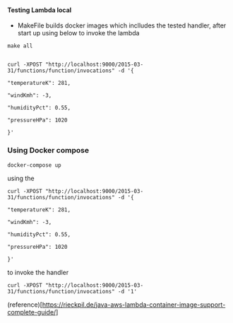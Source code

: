 #### Testing Lambda local
- MakeFile builds docker images which inclludes the tested handler, after start up using below to invoke the lambda
```shell script
make all
```

```makefile

```


```shell script
curl -XPOST "http://localhost:9000/2015-03-31/functions/function/invocations" -d '{
                                                                                     "temperatureK": 281,
                                                                                     "windKmh": -3,
                                                                                     "humidityPct": 0.55,
                                                                                     "pressureHPa": 1020
                                                                                   }'
```

### Using Docker compose 
```shell script
docker-compose up
```

using the 
```shell script
curl -XPOST "http://localhost:9000/2015-03-31/functions/function/invocations" -d '{
                                                                                     "temperatureK": 281,
                                                                                     "windKmh": -3,
                                                                                     "humidityPct": 0.55,
                                                                                     "pressureHPa": 1020
                                                                                   }'
```
to invoke the handler

```shell script
curl -XPOST "http://localhost:9000/2015-03-31/functions/function/invocations" -d '1'
```



(reference)[https://rieckpil.de/java-aws-lambda-container-image-support-complete-guide/]